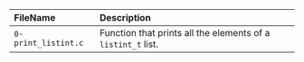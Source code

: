 | FileName | Description |
| :------- | :---------- |
| `0-print_listint.c` | Function that prints all the elements of a `listint_t` list. |
